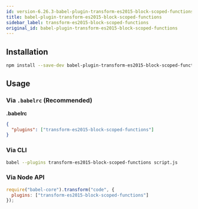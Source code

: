 ```yaml
---
id: version-6.26.3-babel-plugin-transform-es2015-block-scoped-functions
title: babel-plugin-transform-es2015-block-scoped-functions
sidebar_label: transform-es2015-block-scoped-functions
original_id: babel-plugin-transform-es2015-block-scoped-functions
---
```


## Installation

```sh
npm install --save-dev babel-plugin-transform-es2015-block-scoped-functions
```

## Usage

### Via `.babelrc` (Recommended)

**.babelrc**

```json
{
  "plugins": ["transform-es2015-block-scoped-functions"]
}
```

### Via CLI

```sh
babel --plugins transform-es2015-block-scoped-functions script.js
```

### Via Node API

```javascript
require("babel-core").transform("code", {
  plugins: ["transform-es2015-block-scoped-functions"]
});
```

